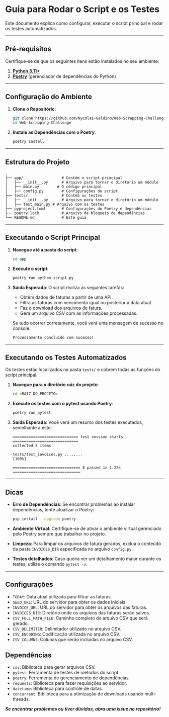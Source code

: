 # Guia para Rodar o Script e os Testes

Este documento explica como configurar, executar o script principal e rodar os testes automatizados. 

---

## Pré-requisitos

Certifique-se de que os seguintes itens estão instalados no seu ambiente:

1. **[Python 3.11+](https://www.python.org/)**
2. **[Poetry](https://python-poetry.org/docs/)** (gerenciador de dependências do Python)

---

## Configuração do Ambiente

1. **Clone o Repositório**:
   ```bash
   git clone https://github.com/Nycolas-Galdino/Web-Scrapping-Challenge.git
   cd Web-Scrapping-Challenge
   ```

2. **Instale as Dependências com o Poetry**:
   ```bash
   poetry install
   ```

---

## Estrutura do Projeto

```plaintext
.
├── app/                 # Contém o script principal
│   ├── __init__.py      # Arquivo para tornar o diretório um módulo
│   ├── main.py        # O código principal
│   ├── config.py        # Configurações do script
├── tests/               # Contém os testes
│   ├── __init__.py      # Arquivo para tornar o diretório um módulo
│   ├── test_main.py # Arquivo com os testes
├── pyproject.toml       # Configurações do Poetry e dependências
├── poetry.lock          # Arquivo de bloqueio de dependências
└── README.md            # Este guia
```

---

## Executando o Script Principal

1. **Navegue até a pasta do script**:
   ```bash
   cd app
   ```

2. **Execute o script**:
   ```bash
   poetry run python script.py
   ```

3. **Saída Esperada**:
   O script realiza as seguintes tarefas:
   - Obtém dados de faturas a partir de uma API.
   - Filtra as faturas com vencimento igual ou posterior à data atual.
   - Faz o download dos arquivos de fatura.
   - Gera um arquivo CSV com as informações processadas.

   Se tudo ocorrer corretamente, você verá uma mensagem de sucesso no console:
   ```plaintext
   Processamento concluído com sucesso!
   ```

---

## Executando os Testes Automatizados

Os testes estão localizados na pasta `tests/` e cobrem todas as funções do script principal.

1. **Navegue para o diretório raiz do projeto**:
   ```bash
   cd <RAIZ_DO_PROJETO>
   ```

2. **Execute os testes com o pytest usando Poetry**:
   ```bash
   poetry run pytest
   ```

3. **Saída Esperada**:
   Você verá um resumo dos testes executados, semelhante a este:
   ```plaintext
   ============================= test session starts =============================
   collected 8 items

   tests/test_invoices.py ........                                        [100%]

   ============================== 8 passed in 1.23s ==============================
   ```

---

## Dicas

- **Erro de Dependências**:
  Se encontrar problemas ao instalar dependências, tente atualizar o Poetry:
  ```bash
  pip install --upgrade poetry
  ```

- **Ambiente Virtual**:
  Certifique-se de ativar o ambiente virtual gerenciado pelo Poetry sempre que trabalhar no projeto.

- **Limpeza**:
  Para limpar os arquivos de fatura gerados, exclua o conteúdo da pasta `INVOICES_DIR` especificada no arquivo `config.py`.

- **Testes detalhados**:
  Caso queira ver um detalhamento maior durante os testes, utilize o comando `pytest -v`.

---

## Configurações

* `TODAY`: Data atual utilizada para filtrar as faturas.
* `SEED_URL`: URL do servidor para obter os dados iniciais.
* `INVOICE_URL`: URL do servidor para obter os arquivos das faturas.
* `INVOICES_DIR`: Diretório onde os arquivos das faturas serão salvos.
* `CSV_FULL_PATH_FILE`: Caminho completo do arquivo CSV que será gerado.
* `CSV_DELIMITER`: Delimitador utilizado no arquivo CSV.
* `CSV_ENCODING`: Codificação utilizada no arquivo CSV.
* `CSV_COLUMNS`: Colunas que serão incluídas no arquivo CSV.

## Dependências

* `csv`: Biblioteca para gerar arquivos CSV.
* `pytest`: Ferramenta de testes de métodos do script.
* `poetry`: Ferramenta de gerenciamento de dependências.
* `requests`: Biblioteca para fazer requisições ao servidor.
* `datetime`: Biblioteca para controle de datas.
* `concurrent`: Biblioteca para a otimização de downloads usando multi-threads.


***Se encontrar problemas ou tiver dúvidas, abra uma issue no repositório!***
